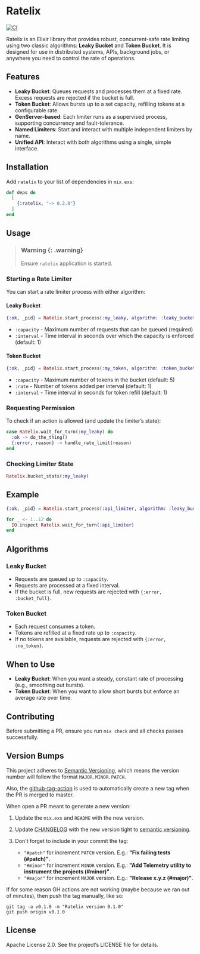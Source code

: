 # Ratelix


[![CI](https://github.com/elixir-plug/mime/actions/workflows/ci.yml/badge.svg)](https://github.com/GBMayombe/ratelix/actions/workflows/ci.yml)

Ratelix is an Elixir library that provides robust, concurrent-safe rate limiting using two classic algorithms: **Leaky Bucket** and **Token Bucket**. It is designed for use in distributed systems, APIs, background jobs, or anywhere you need to control the rate of operations.

## Features

- **Leaky Bucket**: Queues requests and processes them at a fixed rate. Excess requests are rejected if the bucket is full.
- **Token Bucket**: Allows bursts up to a set capacity, refilling tokens at a configurable rate.
- **GenServer-based**: Each limiter runs as a supervised process, supporting concurrency and fault-tolerance.
- **Named Limiters**: Start and interact with multiple independent limiters by name.
- **Unified API**: Interact with both algorithms using a single, simple interface.

## Installation

Add `ratelix` to your list of dependencies in `mix.exs`:

```elixir
def deps do
  [
    {:ratelix, "~> 0.2.0"}
  ]
end
```

## Usage

> ### Warning {: .warning}
>
> Ensure `ratelix` application is started.

### Starting a Rate Limiter

You can start a rate limiter process with either algorithm:

#### Leaky Bucket

```elixir
{:ok, _pid} = Ratelix.start_process(:my_leaky, algorithm: :leaky_bucket, capacity: 5, interval: 1)
```

- `:capacity` - Maximum number of requests that can be queued (required)
- `:interval` - Time interval in seconds over which the capacity is enforced (default: 1)

#### Token Bucket

```elixir
{:ok, _pid} = Ratelix.start_process(:my_token, algorithm: :token_bucket, capacity: 10, rate: 2, interval: 1)
```

- `:capacity` - Maximum number of tokens in the bucket (default: 5)
- `:rate` - Number of tokens added per interval (default: 1)
- `:interval` - Time interval in seconds for token refill (default: 1)

### Requesting Permission

To check if an action is allowed (and update the limiter’s state):

```elixir
case Ratelix.wait_for_turn(:my_leaky) do
  :ok -> do_the_thing()
  {:error, reason} -> handle_rate_limit(reason)
end
```

### Checking Limiter State

```elixir
Ratelix.bucket_stats(:my_leaky)
```

## Example

```elixir
{:ok, _pid} = Ratelix.start_process(:api_limiter, algorithm: :leaky_bucket, capacity: 10, interval: 1)

for _ <- 1..12 do
  IO.inspect Ratelix.wait_for_turn(:api_limiter)
end
```

## Algorithms

### Leaky Bucket

- Requests are queued up to `:capacity`.
- Requests are processed at a fixed interval.
- If the bucket is full, new requests are rejected with `{:error, :bucket_full}`.

### Token Bucket

- Each request consumes a token.
- Tokens are refilled at a fixed rate up to `:capacity`.
- If no tokens are available, requests are rejected with `{:error, :no_token}`.

## When to Use

- **Leaky Bucket**: When you want a steady, constant rate of processing (e.g., smoothing out bursts).
- **Token Bucket**: When you want to allow short bursts but enforce an average rate over time.

## Contributing

Before submitting a PR, ensure you run `mix check` and all checks passes
successfully.

## Version Bumps

This project adheres to [Semantic Versioning][semantic-versioning],
which means the version number will follow the format `MAJOR.MINOR.PATCH`.

Also, the [github-tag-action][github-tag-action] is used to automatically
create a new tag when the PR is merged to master.

When open a PR meant to generate a new version:

1. Update the `mix.exs` and `README` with the new version.

2. Update [CHANGELOG](CHANGELOG.md) with the new version tight to
   [semantic versioning][semantic-versioning].

3. Don't forget to include in your commit the tag:

   - `"#patch"` for increment `PATCH` version.
     E.g.: **"Fix failing tests (#patch)"**.
   - `"#minor"` for increment `MINOR` version.
     E.g.: **"Add Telemetry utility to instrument the projects (#minor)"**.
   - `"#major"` for increment `MAJOR` version.
     E.g.: **"Release x.y.z (#major)"**.

[github-tag-action]: https://github.com/anothrNick/github-tag-action
[semantic-versioning]: https://semver.org/spec/v2.0.0.html

If for some reason GH actions are not working (maybe because we ran out of
minutes), then push the tag manually, like so:

```
git tag -a v0.1.0 -m "Ratelix version 0.1.0"
git push origin v0.1.0
```

## License

Apache License 2.0. See the project’s LICENSE file for details.
